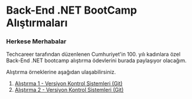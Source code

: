 # Back-End .NET BootCamp Alıştırmaları

### Herkese Merhabalar

Techcareer tarafından düzenlenen Cumhuriyet'in 100. yılı kadınlara özel Back-End .NET bootcamp alıştırma ödevlerini burada paylaşıyor olacağım.

Alıştırma örneklerine aşağıdan ulaşabilirsiniz.

1. [Alıştırma 1 - Versiyon Kontrol Sistemleri (Git)](https://github.com/beyzakuru/dotnet-yuzuncuyil-egitimi-alistirmalar/blob/master/alistirma1.md)
2. [Alıştırma 2 - Versiyon Kontrol Sistemleri (Git)](https://github.com/beyzakuru/dotnet-yuzuncuyil-egitimi-alistirmalar/blob/master/alistirma2.md)